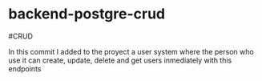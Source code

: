 # backend-postgre-crud

#CRUD

In this commit I added to the proyect a user system where the person who use it can create, update, delete and get users inmediately with this endpoints
